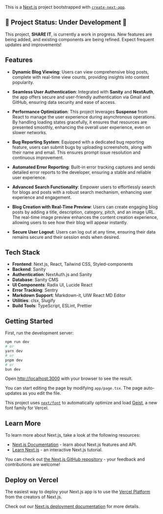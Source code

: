 This is a [Next.js](https://nextjs.org) project bootstrapped with [`create-next-app`](https://nextjs.org/docs/app/api-reference/cli/create-next-app).

## 🚧 Project Status: Under Development 🚧

This project, **SHARE IT**, is currently a work in progress. New features are being added, and existing components are being refined. Expect frequent updates and improvements!

## Features

- **Dynamic Blog Viewing**: Users can view comprehensive blog posts, complete with real-time view counts, providing insights into content popularity.

- **Seamless User Authentication**: Integrated with **Sanity** and **NextAuth**, the app offers secure and user-friendly authentication via Gmail and GitHub, ensuring data security and ease of access.

- **Performance Optimization**: This project leverages **Suspense** from React to manage the user experience during asynchronous operations. By handling loading states gracefully, it ensures that resources are presented smoothly, enhancing the overall user experience, even on slower networks.

- **Bug Reporting System**: Equipped with a dedicated bug reporting feature, users can submit bugs by uploading screenshots, along with their name and email. This ensures prompt issue resolution and continuous improvement.

- **Automated Error Reporting**: Built-in error tracking captures and sends detailed error reports to the developer, ensuring a stable and reliable user experience.

- **Advanced Search Functionality**: Empower users to effortlessly search for blogs and posts with a robust search mechanism, enhancing user experience and engagement.

- **Blog Creation with Real-Time Preview**: Users can create engaging blog posts by adding a title, description, category, pitch, and an image URL. The real-time image preview enhances the content creation experience, allowing users to see how their blog will appear instantly.

- **Secure User Logout**: Users can log out at any time, ensuring their data remains secure and their session ends when desired.

## Tech Stack

- **Frontend**: Next.js, React, Tailwind CSS, Styled-components
- **Backend**: Sanity
- **Authentication**: NextAuth.js and Sanity
- **Database**: Sanity CMS
- **UI Components**: Radix UI, Lucide React
- **Error Tracking**: Sentry
- **Markdown Support**: Markdown-it, UIW React MD Editor
- **Utilities**: clsx, Slugify
- **Build Tools**: TypeScript, ESLint, Prettier

## Getting Started

First, run the development server:

```bash
npm run dev
# or
yarn dev
# or
pnpm dev
# or
bun dev
```

Open [http://localhost:3000](http://localhost:3000) with your browser to see the result.

You can start editing the page by modifying `app/page.tsx`. The page auto-updates as you edit the file.

This project uses [`next/font`](https://nextjs.org/docs/app/building-your-application/optimizing/fonts) to automatically optimize and load [Geist](https://vercel.com/font), a new font family for Vercel.

## Learn More

To learn more about Next.js, take a look at the following resources:

- [Next.js Documentation](https://nextjs.org/docs) - learn about Next.js features and API.
- [Learn Next.js](https://nextjs.org/learn) - an interactive Next.js tutorial.

You can check out [the Next.js GitHub repository](https://github.com/vercel/next.js) - your feedback and contributions are welcome!

## Deploy on Vercel

The easiest way to deploy your Next.js app is to use the [Vercel Platform](https://vercel.com/new?utm_medium=default-template&filter=next.js&utm_source=create-next-app&utm_campaign=create-next-app-readme) from the creators of Next.js.

Check out our [Next.js deployment documentation](https://nextjs.org/docs/app/building-your-application/deploying) for more details.
